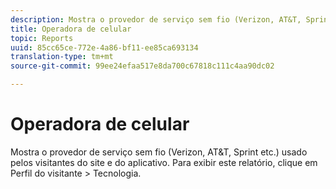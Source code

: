 ```yaml
---
description: Mostra o provedor de serviço sem fio (Verizon, AT&T, Sprint etc.) usado pelos visitantes do site e do aplicativo. Para exibir este relatório, clique em Perfil do visitante > Tecnologia.
title: Operadora de celular
topic: Reports
uuid: 85cc65ce-772e-4a86-bf11-ee85ca693134
translation-type: tm+mt
source-git-commit: 99ee24efaa517e8da700c67818c111c4aa90dc02

---
```



# Operadora de celular

Mostra o provedor de serviço sem fio (Verizon, AT&amp;T, Sprint etc.) usado pelos visitantes do site e do aplicativo. Para exibir este relatório, clique em Perfil do visitante &gt; Tecnologia.

